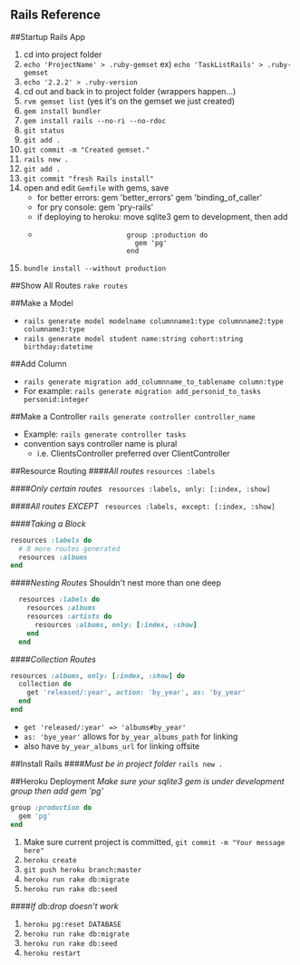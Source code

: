 Rails Reference
----------------

##Startup Rails App
1.  cd into project folder
2.  `echo 'ProjectName' > .ruby-gemset` ex) `echo 'TaskListRails' > .ruby-gemset`
3.  `echo '2.2.2' > .ruby-version`
4.  cd out and back in to project folder (wrappers happen...)
5.  `rvm gemset list` (yes it's on the gemset we just created)
6.  `gem install bundler`
7.  `gem install rails --no-ri --no-rdoc`
8.  `git status`
9.  `git add .`
10. `git commit -m "Created gemset."`
11. `rails new .`
12. `git add .`
12. `git commit "fresh Rails install"`
14. open and edit `Gemfile` with gems, save
    - for better errors:  gem 'better_errors'
                          gem 'binding_of_caller'
    - for pry console: gem 'pry-rails'
    - if deploying to heroku: move sqlite3 gem to development, then add 
    -                           group :production do
                                  gem 'pg'
                                end
15. `bundle install --without production`

##Show All Routes
`rake routes`

##Make a Model
- `rails generate model modelname columnname1:type columnname2:type columname3:type`
- `rails generate model student name:string cohort:string birthday:datetime`

##Add Column
- `rails generate migration add_columnname_to_tablename column:type` 
- For example: `rails generate migration add_personid_to_tasks personid:integer`

##Make a Controller
`rails generate controller controller_name`
- Example: `rails generate controller tasks`
- convention says controller name is plural
  - i.e. ClientsController preferred over ClientController

##Resource Routing
####_All routes_
`resources :labels`

####_Only certain routes_
` resources :labels, only: [:index, :show]`

####_All routes EXCEPT_
` resources :labels, except: [:index, :show]`

####_Taking a Block_
```ruby
resources :labels do
  # 8 more routes generated
  resources :albums
end
```

####_Nesting Routes_
Shouldn't nest more than one deep

```ruby
  resources :labels do
    resources :albums
    resources :artists do
      resources :albums, only: [:index, :show]
    end
  end
```

####_Collection Routes_
```ruby
resources :albums, only: [:index, :show] do
  collection do
    get 'released/:year', action: 'by_year', as: 'by_year'
  end
end
```
- `get 'released/:year' => 'albums#by_year'`
- `as: 'bye_year'` allows for `by_year_albums_path` for linking
- also have `by_year_albums_url` for linking offsite

##Install Rails
####_Must be in project folder_
`rails new .`

##Heroku Deployment
_Make sure your sqlite3 gem is under development group then add gem 'pg'_
```ruby
group :production do
  gem 'pg'
end
```

1. Make sure current project is committed, `git commit -m "Your message here"`
2. `heroku create`
3. `git push heroku branch:master`
4. `heroku run rake db:migrate`
5. `heroku run rake db:seed`

####_If db:drop doesn't work_
1. `heroku pg:reset DATABASE`
2. `heroku run rake db:migrate`
3. `heroku run rake db:seed`
4. `heroku restart`
